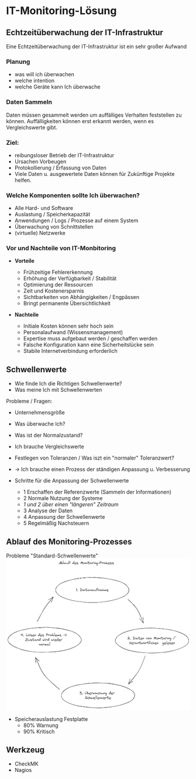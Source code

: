 # IT-Monitoring-Lösung
## Echtzeitüberwachung der IT-Infrastruktur
Eine Echtzeitüberwachung der IT-Infrastruktur ist ein sehr großer Aufwand

### Planung
+ was will ich überwachen
+ welche intention
+ welche Geräte kann Ich überwache

### Daten Sammeln  
Daten müssen gesammelt werden um auffälliges Verhalten feststellen zu können. Auffälligkeiten können erst erkannt werden, wenn es Vergleichswerte gibt. 

### Ziel:  
+ reibungsloser Betrieb der IT-Infrastruktur
+ Ursachen Vorbeugen 
+ Protokollierung / Erfassung von Daten
+ Viele Daten u. ausgewertete Daten können für Zukünftige Projekte helfen.

### Welche Komponenten sollte Ich überwachen?
+ Alle Hard- und Software
+ Auslastung / Speicherkapazität
+ Anwendungen / Logs / Prozesse auf einem System
+ Überwachung von Schnittstellen
+ (virtuelle) Netzwerke

### Vor und Nachteile von IT-Monbitoring
+ **Vorteile**
    + Frühzeitige Fehlererkennung
    + Erhöhung der Verfügbarkeit / Stabilität
    + Optimierung der Ressourcen
    + Zeit und Kostenersparnis
    + Sichtbarkeiten von Abhängigkeiten / Engpässen 
    + Bringt permanente Übersichtlichkeit

+ **Nachteile**
    + Initiale Kosten können sehr hoch sein
    + Personalaufwand (Wissensmanagement)
    + Expertise muss aufgebaut werden / geschaffen werden 
    + Falsche Konfiguration kann eine Sicherheitslücke sein
    + Stabile Internetverbindung erforderlich

## Schwellenwerte
+ Wie finde Ich die Richtigen Schwellenwerte?
+ Was meine Ich mit Schwellenwerten

 Probleme / Fragen:
 + Unternehmensgröße
 + Was überwache Ich?
 + Was ist der Normalzustand?
 + Ich brauche Vergleichswerte
 + Festlegen von Toleranzen / Was iszt ein "normaler" Toleranzwert?
 + -> Ich brauche einen Prozess der ständigen Anpassung u. Verbesserung

 + Schritte für die Anpassung der Schwellenwerte
    + 1 Erschaffen der Referenzwerte (Sammeln der Informationen) 
    + 2 Normale Nutzung der Systeme  
    + *1 und 2 über einen "längeren" Zeitraum*
    + 3 Analyse der Daten 
    + 4 Anpassung der Schwellenwerte
    + 5 Regelmäßig Nachsteuern

## Ablauf des Monitoring-Prozesses
Probleme "Standard-Schwellenwerte" 
![Alt text](./img/ablauf_Monitoring.png)
+ Speicherauslastung Festplatte
    + 80% Warnung
    + 90% Kritisch
    



 



## Werkzeug
+ CheckMK
+ Nagios